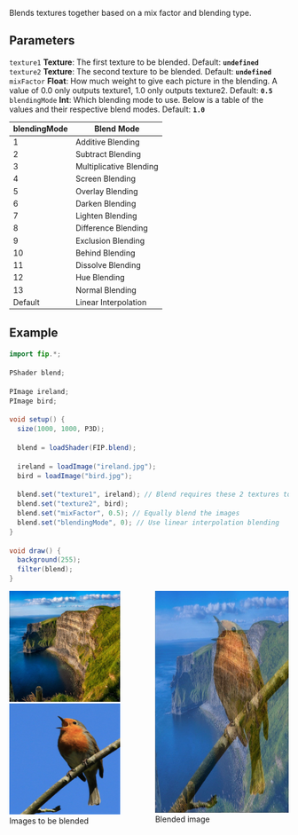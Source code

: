 Blends textures together based on a mix factor and blending type.

## Parameters
`texture1` **Texture**: The first texture to be blended. Default: **`undefined`**
<br>
`texture2` **Texture**: The second texture to be blended. Default: **`undefined`**
<br>
`mixFactor` **Float**: How much weight to give each picture in the blending. A value of 0.0 only outputs texture1, 1.0 only outputs texture2. Default: **`0.5`**
<br>
`blendingMode` **Int**: Which blending mode to use. Below is a table of the values and their respective blend modes. Default: **`1.0`**

| blendingMode  | Blend Mode                  |
|---------------|-----------------------------|
| 1             | Additive Blending           |
| 2             | Subtract Blending           |
| 3             | Multiplicative Blending     |
| 4             | Screen Blending             |
| 5             | Overlay Blending            |
| 6             | Darken Blending             |
| 7             | Lighten Blending            |
| 8             | Difference Blending         |
| 9             | Exclusion Blending          |
| 10            | Behind Blending             |
| 11            | Dissolve Blending           |
| 12            | Hue Blending                |
| 13            | Normal Blending             |
| Default       | Linear Interpolation        |

## Example
```java
import fip.*;

PShader blend;

PImage ireland;
PImage bird;

void setup() {
  size(1000, 1000, P3D);

  blend = loadShader(FIP.blend);

  ireland = loadImage("ireland.jpg");
  bird = loadImage("bird.jpg");

  blend.set("texture1", ireland); // Blend requires these 2 textures to be passed into it. 
  blend.set("texture2", bird);
  blend.set("mixFactor", 0.5); // Equally blend the images
  blend.set("blendingMode", 0); // Use linear interpolation blending
}

void draw() {
  background(255);
  filter(blend);
}
```

<div style="display: flex;">
    <div style="margin-right: 20px">
        <img width="200" height="200" src="./images/irelandBefore.jpg">
        <img width="200" height="200" src="./images/bird.jpg">
        <figcaption>Images to be blended</figcaption>
    </div>
    <div>
        <img width="400" height="400" src="./images/irelandBlend.jpg">
        <figcaption>Blended image</figcaption>
    </div>
</div>